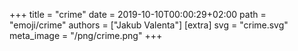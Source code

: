 +++
title = "crime"
date = 2019-10-10T00:00:29+02:00
path = "emoji/crime"
authors = ["Jakub Valenta"]
[extra]
svg = "crime.svg"
meta_image = "/png/crime.png"
+++
